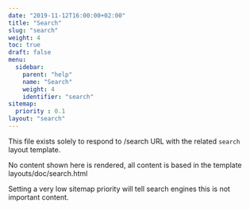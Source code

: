```yaml
---
date: "2019-11-12T16:00:00+02:00"
title: "Search"
slug: "search"
weight: 4
toc: true
draft: false
menu:
  sidebar:
    parent: "help"
    name: "Search"
    weight: 4
    identifier: "search"
sitemap:
  priority : 0.1
layout: "search"
---
```



This file exists solely to respond to /search URL with the related `search` layout template.

No content shown here is rendered, all content is based in the template layouts/doc/search.html

Setting a very low sitemap priority will tell search engines this is not important content.

